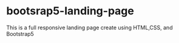 # bootsrap5-landing-page
This is a full responsive landing page create using HTML,CSS, and Bootstrap5
